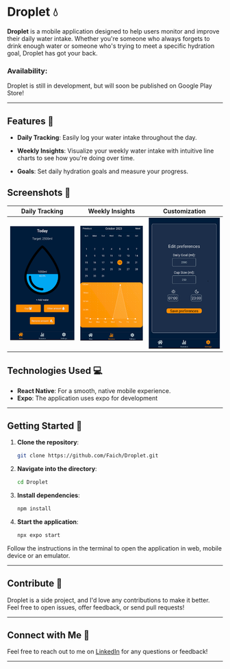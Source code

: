 

# Droplet 💧


**Droplet** is a mobile application designed to help users monitor and improve their daily water intake. Whether you're someone who always forgets to drink enough water or someone who's trying to meet a specific hydration goal, Droplet has got your back.

### Availability:
Droplet is still in development, but will soon be published on Google Play Store!

---

## Features 🌟

- **Daily Tracking**: Easily log your water intake throughout the day.

- **Weekly Insights**: Visualize your weekly water intake with intuitive line charts to see how you're doing over time.

- **Goals**: Set daily hydration goals and measure your progress.


## Screenshots 📸

| Daily Tracking | Weekly Insights |             Customization             |
|:---:|:---:|:-------------------------------------:|
| ![Daily Tracking](./assets/screenshots/daily_tracking.png) | ![Weekly Insights](./assets/screenshots/weekly_insights.png) | ![Reminders](./assets/screenshots/customization.png) |


## Technologies Used 💻

- **React Native**: For a smooth, native mobile experience.
- **Expo**: The application uses expo for development

---

## Getting Started 🚀

1. **Clone the repository**:
   ```bash
   git clone https://github.com/Faich/Droplet.git
   ```

2. **Navigate into the directory**:
   ```bash
   cd Droplet
   ```

3. **Install dependencies**:
   ```bash
   npm install
   ```

4. **Start the application**:
      ```bash
      npx expo start
      ```

Follow the instructions in the terminal to open the application in web, mobile device or an emulator.

---

## Contribute 💬

Droplet is a side project, and I'd love any contributions to make it better. Feel free to open issues, offer feedback, or send pull requests!

---

## Connect with Me 🤝

Feel free to reach out to me on [LinkedIn](https://www.linkedin.com/in/joakim-falch-bb9a89210/) for any questions or feedback!

---

